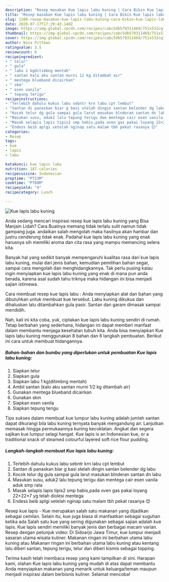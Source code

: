 ```yaml
---
description: "Resep masakan Kue lapis labu kuning | Cara Bikin Kue lapis labu kuning Yang Mudah Dan Praktis"
title: "Resep masakan Kue lapis labu kuning | Cara Bikin Kue lapis labu kuning Yang Mudah Dan Praktis"
slug: 1288-resep-masakan-kue-lapis-labu-kuning-cara-bikin-kue-lapis-labu-kuning-yang-mudah-dan-praktis
date: 2020-07-17T17:29:43.140Z
image: https://img-global.cpcdn.com/recipes/cabc5db579311469/751x532cq70/kue-lapis-labu-kuning-foto-resep-utama.jpg
thumbnail: https://img-global.cpcdn.com/recipes/cabc5db579311469/751x532cq70/kue-lapis-labu-kuning-foto-resep-utama.jpg
cover: https://img-global.cpcdn.com/recipes/cabc5db579311469/751x532cq70/kue-lapis-labu-kuning-foto-resep-utama.jpg
author: Nina Pittman
ratingvalue: 3.5
reviewcount: 6
recipeingredient:
- " telur"
- " gula"
- " labu 1 kgditimbng mentah"
- " santan kalo aku santan murni 12 kg ditambah air"
- " mentega blueband dicairkan"
- " skm"
- " esen vanila"
- " tepung terigu"
recipeinstructions:
- "Terlebih dahulu kukus labu sebntr krn labu cpt lembut"
- "Santan di panaskan biar g basi stelah dingin santan belender dg labu"
- "Kocok telur dg gula sampai gula larut masukan blnderan santan dn labu"
- "Masukan susu, aduk2 lalu tepung terigu dan mentega cair esen vanila aduk smp rata"
- "Masak selapis lapis tipis2 smp habis,pada oven gas pakai loyang 22×22×7 yg telah diolesi mentega"
- "Endess beib aplgi setelah nginap satu malam tbh pekat rasanya 😊"
categories:
- Resep
tags:
- kue
- lapis
- labu

katakunci: kue lapis labu 
nutrition: 187 calories
recipecuisine: Indonesian
preptime: "PT23M"
cooktime: "PT60M"
recipeyield: "4"
recipecategory: Lunch

---
```



![Kue lapis labu kuning](https://img-global.cpcdn.com/recipes/cabc5db579311469/751x532cq70/kue-lapis-labu-kuning-foto-resep-utama.jpg)

Anda sedang mencari inspirasi resep kue lapis labu kuning yang Bisa Manjain Lidah? Cara Buatnya memang tidak terlalu sulit namun tidak gampang juga. andaikan salah mengolah maka hasilnya akan hambar dan justru cenderung tidak enak. Padahal kue lapis labu kuning yang enak harusnya sih memiliki aroma dan cita rasa yang mampu memancing selera kita.

Banyak hal yang sedikit banyak mempengaruhi kualitas rasa dari kue lapis labu kuning, mulai dari jenis bahan, kemudian pemilihan bahan segar, sampai cara mengolah dan menghidangkannya. Tak perlu pusing kalau ingin menyiapkan kue lapis labu kuning yang enak di mana pun anda berada, karena asal sudah tahu triknya maka hidangan ini bisa menjadi sajian istimewa.

Cara membuat resep kue lapis labu : Anda menyiapkan alat dan bahan yang dibutuhkan untuk membuat kue tersebut. Labu kuning dikukus dan dihaluskan lalu ditambahkan gula pasir. Santan dan garam dimasak sampai mendidih.


Nah, kali ini kita coba, yuk, ciptakan kue lapis labu kuning sendiri di rumah. Tetap berbahan yang sederhana, hidangan ini dapat memberi manfaat dalam membantu menjaga kesehatan tubuh kita. Anda bisa menyiapkan Kue lapis labu kuning menggunakan 8 bahan dan 6 langkah pembuatan. Berikut ini cara untuk membuat hidangannya.

<!--inarticleads1-->

##### Bahan-bahan dan bumbu yang diperlukan untuk pembuatan Kue lapis labu kuning:

1. Siapkan  telur
1. Siapkan  gula
1. Siapkan  labu 1 kg(ditimbng mentah)
1. Ambil  santan (kalo aku santan murni 1/2 kg ditambah air)
1. Gunakan  mentega blueband dicairkan
1. Gunakan  skm
1. Siapkan  esen vanila
1. Siapkan  tepung terigu


Tips sukses dalam membuat kue lumpur labu kuning adalah jumlah santan dapat dikurangi bila labu kuning ternyata banyak mengandung air. Lanjutkan memasak hingga permukaannya kuning kecoklatan. Angkat dan segera sajikan kue lumpur selagi hangat. Kue lapis is an Indonesian kue, or a traditional snack of steamed colourful layered soft rice flour pudding. 

<!--inarticleads2-->

##### Langkah-langkah membuat Kue lapis labu kuning:

1. Terlebih dahulu kukus labu sebntr krn labu cpt lembut
1. Santan di panaskan biar g basi stelah dingin santan belender dg labu
1. Kocok telur dg gula sampai gula larut masukan blnderan santan dn labu
1. Masukan susu, aduk2 lalu tepung terigu dan mentega cair esen vanila aduk smp rata
1. Masak selapis lapis tipis2 smp habis,pada oven gas pakai loyang 22×22×7 yg telah diolesi mentega
1. Endess beib aplgi setelah nginap satu malam tbh pekat rasanya 😊


Resep kue lapis - Kue merupakan salah satu makanan yang dijadikan sebagai cemilan. Selain itu, kue juga biasa di manfaatkan sebagai suguhan ketika ada Salah satu kue yang sering digunakan sebagai sajian adalah kue lapis. Kue lapis sendiri memiliki banyak jenis dan berbagai macam varian. Resep dengan petunjuk video: Di Sidoarjo Jawa Timur, kue lumpur menjadi sasaran utama wisata kuliner. Makanan ringan ini berbahan utama labu kuning atau Makanan ringan ini berbahan utama labu kuning atau kentang lalu diberi santan, tepung terigu, telur dan diberi kismis sebagai topping. 

Terima kasih telah membaca resep yang kami tampilkan di sini. Harapan kami, olahan Kue lapis labu kuning yang mudah di atas dapat membantu Anda menyiapkan makanan yang menarik untuk keluarga/teman maupun menjadi inspirasi dalam berbisnis kuliner. Selamat mencoba!
